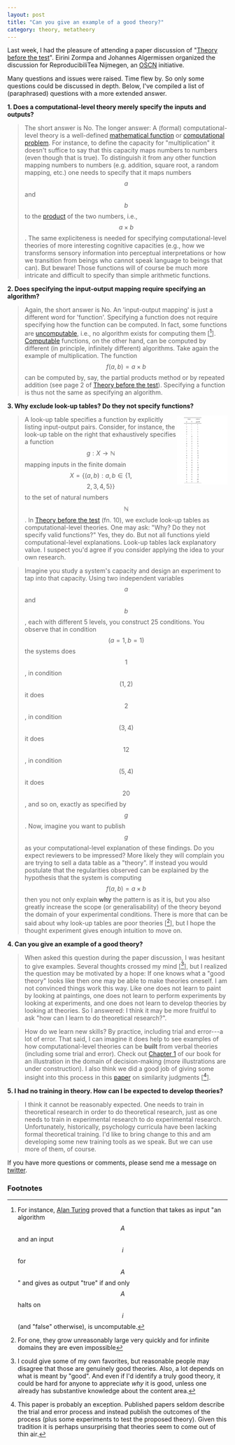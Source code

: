 ```yaml
---
layout: post
title: "Can you give an example of a good theory?"
category: theory, metatheory
---
```



Last week, I had the pleasure of attending a paper discussion of "[Theory before the test](https://psyarxiv.com/7qbpr)". Eirini Zormpa and Johannes Algermissen organized the discussion for ReproducibiliTea Nijmegen, an [OSCN](https://openscience-nijmegen.nl) initiative.


<script type="text/javascript" async
  src="https://cdn.mathjax.org/mathjax/latest/MathJax.js?config=TeX-MML-AM_CHTML">
</script>

Many questions and issues were raised. Time flew by. So only some questions could be discussed in depth. Below, I've compiled a list of (paraphrased) questions with a more extended answer.

**1. Does a computational-level theory merely specify the inputs and outputs?**

>The short answer is No. The longer answer: A (formal) computational-level theory is a well-defined [mathematical function](https://en.wikipedia.org/wiki/Function_%28mathematics%29) or [computational problem](https://en.wikipedia.org/wiki/Computational_problem). For instance, to define the capacity for "multiplication" it doesn't suffice to say that this capacity maps numbers to numbers (even though that is true). To distinguish it from any other function mapping numbers to numbers (e.g. addition, square root, a random mapping, etc.) one needs to specify that it maps numbers $$a$$ and $$b$$ to the [product](https://en.wikipedia.org/wiki/Product_%28mathematics%29) of the two numbers, i.e., $$a \times b$$. The same expliciteness is needed for specifying computational-level theories of more interesting cognitive capacities (e.g., how we transforms sensory information into perceptual interpretations or how we transition from beings who cannot speak language to beings that can). But beware! Those functions will of course be much more intricate and difficult to specify than simple arithmetic functions.

**2. Does specifying the input-output mapping require specifying an algorithm?**

> Again, the short answer is No. An 'input-output mapping' is just a different word for 'function'. Specifying a function does not require specifying how the function can be computed. In fact, some functions are [uncomputable](https://en.wikipedia.org/wiki/Computability_theory#Computable_and_uncomputable_sets), i.e., no algorithm exists for computing them [[^1]].  [Computable](https://en.wikipedia.org/wiki/Computable_function) functions, on the other hand, can be computed by different (in principle, infinitely different) algorithms. Take again the example of multiplication. The function $$f(a,b) = a \times b$$ can be computed by, say, the partial products method or by repeated addition (see page 2 of [Theory before the test](https://psyarxiv.com/7qbpr)). Specifying a function is thus not the same as specifying an algorithm.

**3. Why exclude look-up tables? Do they not specify functions?**



><img align="right" width="25%"  src="/images/LookUpTable.pdf">   A look-up table specifies a function by explicitly listing input-output pairs. Consider, for instance, the look-up table on the right that exhaustively specifies a function $$g: X \rightarrow \mathbb{N}$$ mapping inputs in the finite domain $$X = \{(a,b) : a, b \in \{1, $$ $$  2, 3, 4, 5\} \}$$ to the set of natural numbers $$\mathbb{N}$$. In [Theory before the test](https://psyarxiv.com/7qbpr) (fn. 10), we exclude look-up tables as computational-level theories. One may ask: "Why? Do they not specify valid functions?" Yes, they do. But not all functions yield computational-level explanations. Look-up tables lack explanatory value. I suspect you'd agree if you consider applying the idea to your own research.

> Imagine you study a system's capacity and design an experiment to tap into that capacity.  Using two independent variables $$a$$ and $$b$$, each with different 5 levels, you construct 25 conditions. You observe that in condition  $$(a = 1, b = 1)$$ the systems does $$1$$, in condition $$(1,2)$$ it does $$2$$, in condition $$(3,4)$$ it does $$12$$, in condition $$(5,4)$$ it does $$20$$, and so on, exactly as specified by $$g$$. Now, imagine you want to publish $$g$$ as your computational-level explanation of these findings. Do you expect reviewers to be impressed? More likely they will complain you are trying to sell a data table as a "theory". If instead you would postulate that the regularities observed can be explained by the hypothesis that the system is computing $$f(a,b) = a \times b$$ then you not only explain **why** the pattern is as it is, but you also greatly increase the scope (or generalisability) of the theory beyond the domain of your experimental conditions. There is more that can be said about why look-up tables are poor theories [[^2]], but I hope the thought experiment gives enough intuition to move on.

**4. Can you give an example of a good theory?**

> When asked this question during the paper discussion, I was hesitant to give examples. Several thoughts crossed my mind [[^3]], but I realized the question may be motivated by a hope: If one knows what a "good theory" looks like then one may be able to make theories oneself. I am not convinced things work this way. Like one does not learn to paint by looking at paintings, one does not learn to perform experiments by looking at experiments, and one does not learn to develop theories by looking at theories. So I answered: I think it may be more fruitful to ask "how can I learn to do theoretical research?".

> How do we learn new skills? By practice, including trial and error---a lot of error. That said, I can imagine it does help to see examples of how computational-level theories can be **built** from verbal theories (including some trial and error). Check out [Chapter 1](https://www.cambridge.org/core/books/cognition-and-intractability/introduction/2FBB76A42417F33C409A2EAD17C15046) of our book for an illustration in the domain of decision-making (more illustrations are under construction). I also think we did a good job of giving some insight into this process in this [paper](http://www.socsci.ru.nl/irisvr/papers/mueller_1_29.pdf) on similarity judgments [[^4]].

**5. I had no training in theory. How can I be expected to develop theories?**

> I think it cannot be reasonably expected. One needs to train in theoretical research in order to do theoretical research, just as one needs to train in experimental research to do experimental research. Unfortunately, historically, psychology curricula have been lacking formal theoretical training. I'd like to bring change to this and am developing some new training tools as we speak. But we can use more of them, of course.

If you have more questions or comments, please send me a message on [twitter](https://twitter.com/IrisVanRooij).

### Footnotes
[^1]: For instance, [Alan Turing](https://www.cs.virginia.edu/~robins/Turing_Paper_1936.pdf) proved that a function that takes as input "an algorithm $$A$$ and an input $$i$$ for $$A$$" and gives as output "true" if and only $$A$$ halts on $$i$$ (and "false" otherwise), is uncomputable.
[^2]: For one, they grow unreasonably large very quickly and for infinite domains they are even impossible
[^3]: I could give some of my own favorites, but reasonable people may disagree that those are genuinely good theories. Also, a lot depends on what is meant by "good". And even if I'd identify a truly good theory, it could be hard for anyone to appreciate *why* it is good, unless one already has substantive knowledge about the content area.
[^4]: This paper is probably an exception. Published papers seldom describe the trial and error process and instead publish the outcomes of the process (plus some experiments to test the proposed theory). Given this tradition it is perhaps unsurprising that theories seem to come out of thin air.  

